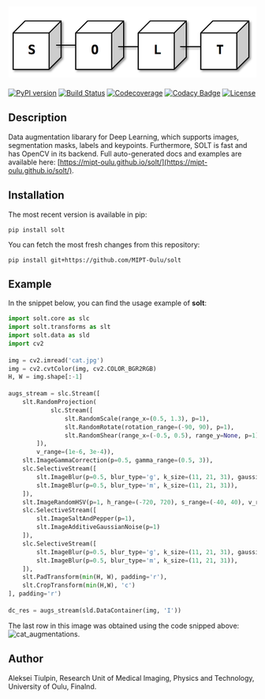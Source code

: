 ![slide](doc/source/_static/logo.png)
--------------------------------------------------------------------------------
[![PyPI version](https://badge.fury.io/py/solt.svg)](https://badge.fury.io/py/solt)
[![Build Status](https://travis-ci.org/MIPT-Oulu/solt.svg?branch=master)](https://travis-ci.org/MIPT-Oulu/solt)
[![Codecoverage](https://codecov.io/gh/MIPT-Oulu/solt/branch/master/graph/badge.svg)](https://codecov.io/gh/MIPT-Oulu/solt)
[![Codacy Badge](https://api.codacy.com/project/badge/Grade/80bb13f72fe645b29ded3d6cabaacf15)](https://www.codacy.com/app/lext/solt?utm_source=github.com&amp;utm_medium=referral&amp;utm_content=MIPT-Oulu/solt&amp;utm_campaign=Badge_Grade)
[![License](http://img.shields.io/badge/license-MIT-brightgreen.svg?style=flat)](LICENSE.md)
## Description
Data augmentation libarary for Deep Learning, which supports images, segmentation masks, labels and keypoints. 
Furthermore, SOLT is fast and has OpenCV in its backend. 
Full auto-generated docs and 
examples are available here: [https://mipt-oulu.github.io/solt/](https://mipt-oulu.github.io/solt/).

## Installation
The most recent version is available in pip:
```
pip install solt
```
You can fetch the most fresh changes from this repository:
```
pip install git+https://github.com/MIPT-Oulu/solt
```

## Example
In the snippet below, you can find the usage example of **solt**:

```python
import solt.core as slc
import solt.transforms as slt
import solt.data as sld
import cv2

img = cv2.imread('cat.jpg')
img = cv2.cvtColor(img, cv2.COLOR_BGR2RGB)
H, W = img.shape[:-1]

augs_stream = slc.Stream([
    slt.RandomProjection(
            slc.Stream([
                slt.RandomScale(range_x=(0.5, 1.3), p=1),
                slt.RandomRotate(rotation_range=(-90, 90), p=1),
                slt.RandomShear(range_x=(-0.5, 0.5), range_y=None, p=1),
        ]),
        v_range=(1e-6, 3e-4)),
    slt.ImageGammaCorrection(p=0.5, gamma_range=(0.5, 3)),
    slc.SelectiveStream([
        slt.ImageBlur(p=0.5, blur_type='g', k_size=(11, 21, 31), gaussian_sigma=(1, 10)),
        slt.ImageBlur(p=0.5, blur_type='m', k_size=(11, 21, 31)),
    ]),
    slt.ImageRandomHSV(p=1, h_range=(-720, 720), s_range=(-40, 40), v_range=(-40, 40)),
    slc.SelectiveStream([
        slt.ImageSaltAndPepper(p=1),
        slt.ImageAdditiveGaussianNoise(p=1)
    ]),
    slc.SelectiveStream([
        slt.ImageBlur(p=0.5, blur_type='g', k_size=(11, 21, 31), gaussian_sigma=(1, 10)),
        slt.ImageBlur(p=0.5, blur_type='m', k_size=(11, 21, 31)),
    ]),
    slt.PadTransform(min(H, W), padding='r'),
    slt.CropTransform(min(H,W), 'c')
], padding='r')

dc_res = augs_stream(sld.DataContainer(img, 'I'))

````

The last row in this image was obtained using the code snipped above:
![cat_augmentations](doc/source/_static/cat_augs.png).


## Author
Aleksei Tiulpin, 
Research Unit of Medical Imaging, 
Physics and Technology, 
University of Oulu, Finalnd.
